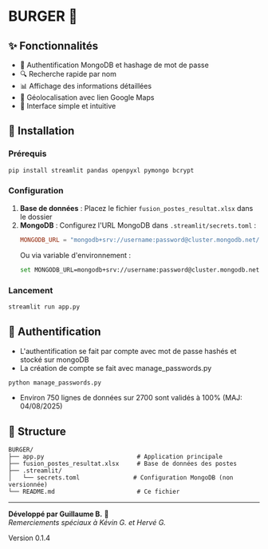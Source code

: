 # BURGER 🍔 

## ✨ Fonctionnalités
- 🔐 Authentification MongoDB et hashage de mot de passe
- 🔍 Recherche rapide par nom
- 📊 Affichage des informations détaillées
- 📍 Géolocalisation avec lien Google Maps
- 🎯 Interface simple et intuitive

## 🚀 Installation

### Prérequis
```bash
pip install streamlit pandas openpyxl pymongo bcrypt
```

### Configuration
1. **Base de données** : Placez le fichier `fusion_postes_resultat.xlsx` dans le dossier
2. **MongoDB** : Configurez l'URL MongoDB dans `.streamlit/secrets.toml` :
   ```toml
   MONGODB_URL = "mongodb+srv://username:password@cluster.mongodb.net/"
   ```
   Ou via variable d'environnement :
   ```bash
   set MONGODB_URL=mongodb+srv://username:password@cluster.mongodb.net/
   ```

### Lancement
```bash
streamlit run app.py
```

## 🔐 Authentification
- L'authentification se fait par compte avec mot de passe hashés et stocké sur mongoDB
- La création de compte se fait avec manage_passwords.py
```bash
python manage_passwords.py
```
- Environ 750 lignes de données sur 2700 sont validés à 100% (MAJ: 04/08/2025)

## 📁 Structure
```
BURGER/
├── app.py                          # Application principale
├── fusion_postes_resultat.xlsx     # Base de données des postes
├── .streamlit/
│   └── secrets.toml               # Configuration MongoDB (non versionnée)
└── README.md                       # Ce fichier
```

---
**Développé par Guillaume B.** 🍔  
*Remerciements spéciaux à Kévin G. et Hervé G.*

Version 0.1.4
